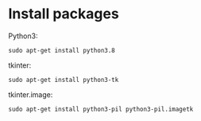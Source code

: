 # Install packages

Python3: 
```
sudo apt-get install python3.8
```

tkinter: 
```
sudo apt-get install python3-tk
```

tkinter.image: 
```
sudo apt-get install python3-pil python3-pil.imagetk
```